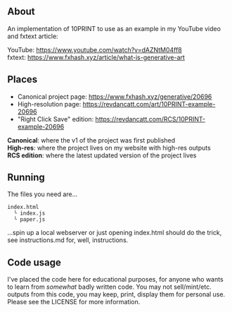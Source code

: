 ## About

An implementation of 10PRINT to use as an example in my YouTube video and fxtext article:

YouTube: https://www.youtube.com/watch?v=dAZNtM04ff8  
fxtext: https://www.fxhash.xyz/article/what-is-generative-art  

## Places

* Canonical project page: https://www.fxhash.xyz/generative/20696
* High-resolution page: https://revdancatt.com/art/10PRINT-example-20696
* "Right Click Save" edition: https://revdancatt.com/RCS/10PRINT-example-20696

**Canonical**: where the v1 of the project was first published  
**High-res**: where the project lives on my website with high-res outputs  
**RCS edition**: where the latest updated version of the project lives

## Running

The files you need are...

```
index.html
  ╰ index.js
  ╰ paper.js
```

...spin up a local webserver or just opening index.html should do the trick, see instructions.md for, well, instructions.

## Code usage

I've placed the code here for educational purposes, for anyone who wants to learn from _somewhat_ badly written code. You may not sell/mint/etc. outputs from this code, you may keep, print, display them for personal use. Please see the LICENSE for more information.
